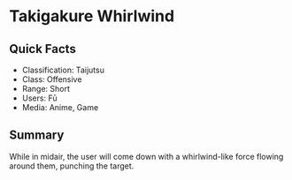 # Takigakure Whirlwind

## Quick Facts
- Classification: Taijutsu
- Class: Offensive
- Range: Short
- Users: Fū
- Media: Anime, Game

## Summary
While in midair, the user will come down with a whirlwind-like force flowing around them, punching the target.
